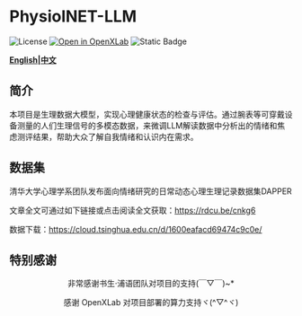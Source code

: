 # PhysiolNET-LLM

![License](https://img.shields.io/badge/license-MIT-yellow)
[![Open in OpenXLab](https://cdn-static.openxlab.org.cn/header/openxlab_models.svg)](https://openxlab.org.cn/apps/detail/lengbaihang1/Elysia) ![Static Badge](https://img.shields.io/badge/license-Apache--2.0-green?label=license)

**[English](readme_english.md)|[中文](README.md)**


## 简介
本项目是生理数据大模型，实现心理健康状态的检查与评估。通过腕表等可穿戴设备测量的人们生理信号的多模态数据，来微调LLM解读数据中分析出的情绪和焦虑测评结果，帮助大众了解自我情绪和认识内在需求。


## 数据集
清华大学心理学系团队发布面向情绪研究的日常动态心理生理记录数据集DAPPER

文章全文可通过如下链接或点击阅读全文获取：https://rdcu.be/cnkg6

数据下载：https://cloud.tsinghua.edu.cn/d/1600eafacd69474c9c0e/






## 特别感谢

<div align="center">

非常感谢书生·浦语团队对项目的支持(￣▽￣)~*

感谢 OpenXLab 对项目部署的算力支持ヾ(^▽^ヾ)

</div>
